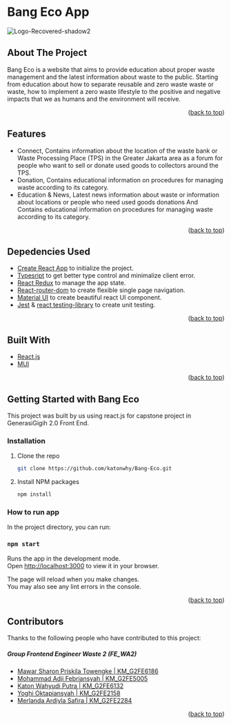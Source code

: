 # Bang Eco App 

<!-- PROJECT LOGO -->
![Logo-Recovered-shadow2](https://user-images.githubusercontent.com/91068303/177037851-c7be5864-9834-4314-8c1a-d5d411edb53f.png)

<!-- ABOUT THE PROJECT -->
## About The Project

Bang Eco is a website that aims to provide education about proper waste management and the latest information about waste to the public. Starting from education about how to separate reusable and zero waste waste or waste, how to implement a zero waste lifestyle to the positive and negative impacts that we as humans and the environment will receive.


<p align="right">(<a href="#top">back to top</a>)</p>


## Features

* Connect, Contains information about the location of the waste bank or Waste Processing Place (TPS) in the Greater Jakarta area as a forum for people who want to sell or donate used goods to collectors around the TPS.
* Donation, Contains educational information on procedures for managing waste according to its category.
* Education & News, Latest news information about waste or information about locations or people who need used goods donations And Contains educational information on procedures for managing waste according to its category.


<p align="right">(<a href="#top">back to top</a>)</p>


## Depedencies Used

* [Create React App](https://create-react-app.dev/) to initialize the project.
* [Typesript](https://www.typescriptlang.org/) to get better type control and minimalize client error.
* [React Redux](https://react-redux.js.org/) to manage the app state.
* [React-router-dom](https://reactrouter.com/) to create flexible single page navigation.
* [Material UI](https://mui.com/) to create beautiful react UI component.
* [Jest](https://jestjs.io/) & [react testing-library](https://testing-library.com/) to create unit testing.


<p align="right">(<a href="#top">back to top</a>)</p>

## Built With

* [React.js](https://reactjs.org/)
* [MUI](https://mui.com/)


<p align="right">(<a href="#top">back to top</a>)</p>


<!-- GETTING STARTED -->
## Getting Started with Bang Eco

This project was built by us using react.js for capstone project in GenerasiGigih 2.0 Front End.


### Installation

1. Clone the repo
   ```sh
   git clone https://github.com/katonwhy/Bang-Eco.git
   ```
2. Install NPM packages
   ```sh
   npm install
   ```


### How to run app

In the project directory, you can run:

### `npm start`

Runs the app in the development mode.\
Open [http://localhost:3000](http://localhost:3000) to view it in your browser.

The page will reload when you make changes.\
You may also see any lint errors in the console.

<p align="right">(<a href="#top">back to top</a>)</p>



## Contributors

Thanks to the following people who have contributed to this project:

##### Group Frontend Engineer Waste 2 (FE_WA2)
* [Mawar Sharon Priskila Towengke | KM_G2FE6186](https://www.linkedin.com/in/mawar-sharon-priskila-towengke-6w52001)
* [Mohammad Adji Febriansyah | KM_G2FE5005](https://www.linkedin.com/in/mohammad-adji-febriansyah-07135919a/)
* [Katon Wahyudi Putra | KM_G2FE6132](http://linkedin.com/in/katon-wahyudi-putra/)
* [Yoghi Oktapiansyah | KM_G2FE2158](https://www.linkedin.com/in/yoghi-oktapiansyah-7126681b6/)
* [Merlanda Ardiyla Safira | KM_G2FE2284](https://www.linkedin.com/in/merlanda-ardiyla-safira-4a977720b/)


<p align="right">(<a href="#top">back to top</a>)</p>
